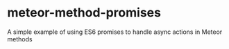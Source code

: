 # meteor-method-promises
A simple example of using ES6 promises to handle async actions in Meteor methods
